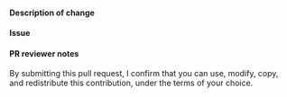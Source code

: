 #### Description of change
[//]: # (What are you trying to fix? What did you change)

#### Issue
[//]: # (Having an issue # for the PR is required for tracking purposes. If an existing issue does not exist please create one.)

#### PR reviewer notes
[//]: # (Let us know if there is anything we should focus on.)


By submitting this pull request, I confirm that you can use, modify, copy, and redistribute this contribution, under the terms of your choice.